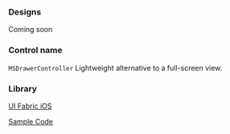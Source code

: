 ### Designs

Coming soon

### Control name

`MSDrawerController` Lightweight alternative to a full-screen view.
<!-- `MSPopupMenuController` Implements a drawer or action sheet for commands or options. -->

### Library

[UI Fabric iOS](https://github.com/OfficeDev/ui-fabric-ios)

[Sample Code](https://github.com/OfficeDev/ui-fabric-ios/blob/master/OfficeUIFabric.Demo/OfficeUIFabric.Demo/Demos/MSDrawerDemoController.swift)
